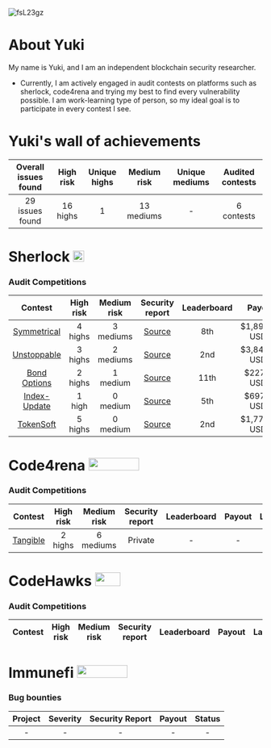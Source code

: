 ![fsL23gz](https://github.com/SilentYuki/Portfolio/assets/135425690/96bea6d5-7c18-41f0-8d8a-cbcaaad3b266)

# About Yuki

My name is Yuki, and I am an independent blockchain security researcher.

- Currently, I am actively engaged in audit contests on platforms such as sherlock, code4rena and trying my best to find every vulnerability possible. l am work-learning type of person, so my ideal goal is to participate in every contest l see. 

# Yuki's wall of achievements

| Overall issues found | High risk | Unique highs | Medium risk | Unique mediums | Audited contests |
|:--:|:--:|:--:|:--:|:--:|:--:|
| 29 issues found | 16 highs | 1 | 13 mediums | - | 6 contests |

# Sherlock  <img src="https://audits.sherlock.xyz/_next/static/media/sherlock_logo.dc2b3290.svg" width=22 height=22>

### Audit Competitions
| Contest | High risk | Medium risk | Security report | Leaderboard | Payout | Language |
|:--:|:--:|:--:|:--:|:--:|:--:|:--:|
| [Symmetrical](https://audits.sherlock.xyz/contests/85)| 4 highs | 3 mediums | [Source](https://github.com/SilentYuki/Portfolio/blob/main/Security%20Reports/sherlock/symmetrical.md) | 8th | $1,895.44 USDC | Solidity |
| [Unstoppable](https://audits.sherlock.xyz/contests/95) | 3 highs | 2 mediums | [Source](https://github.com/SilentYuki/Portfolio/blob/main/Security%20Reports/sherlock/unstoppable.md) | 2nd | $3,842.94 USDC  | Vyper |
| [Bond Options](https://audits.sherlock.xyz/contests/99) | 2 highs | 1 medium | [Source](https://github.com/SilentYuki/Portfolio/blob/main/Security%20Reports/sherlock/BondOptions.md) | 11th | $227.91 USDC | Solidity |
| [Index-Update](https://audits.sherlock.xyz/contests/91) | 1 high | 0 medium | [Source](https://github.com/SilentYuki/Portfolio/blob/main/Security%20Reports/sherlock/Index-update.md) | 5th | $697.07 USDC  | Solidity |
| [TokenSoft](https://audits.sherlock.xyz/contests/100) | 5 highs | 0 medium | [Source](https://github.com/SilentYuki/Portfolio/blob/main/Security%20Reports/sherlock/TokenSoft.md) | 2nd | $1,773.34 USDC | Solidity |

# Code4rena <img src="https://code4rena.com/logos/c4-logo.svg" width=100 height=25>

### Audit Competitions
| Contest | High risk | Medium risk | Security report | Leaderboard | Payout | Language |
|:--:|:--:|:--:|:--:|:--:|:--:|:--:|
| [Tangible](https://code4rena.com/contests/2023-08-tangible#top) | 2 highs | 6 mediums | Private | - | - | Solidity |

# CodeHawks <img src="https://res.cloudinary.com/droqoz7lg/image/upload/v1689080263/snhkgvtsidryjdtx0pce.png" width=50 height=27>

### Audit Competitions
| Contest | High risk | Medium risk | Security report | Leaderboard | Payout | Language |
|:--:|:--:|:--:|:--:|:--:|:--:|:--:|

# Immunefi <img src="https://immunefi.com/images/logo-white.svg" width=100 height=25>

### Bug bounties
| Project | Severity | Security Report | Payout | Status |
|:--:|:--:|:--:|:--:|:--:|
| - | - | - | - | - |
